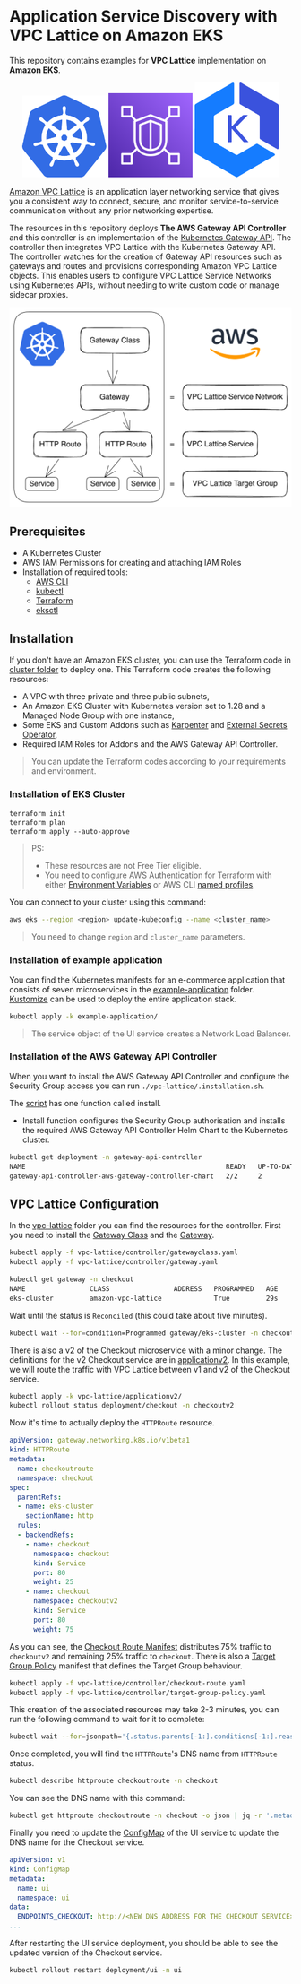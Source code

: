 # Application Service Discovery with VPC Lattice on Amazon EKS

This repository contains examples for **VPC Lattice** implementation on **Amazon EKS**.

<p align="center">
    <img src="images/kubernetes.png" alt="Kubernetes logo" width="150" />
    <img src="images/lattice.png" alt="VPC Lattice logo" width="150" />
    <img src="images/eks.png" alt="Amazon EKS logo" width="150" />
</p>

[Amazon VPC Lattice](https://aws.amazon.com/vpc/lattice/) is an application layer networking service that gives you a consistent way to connect, secure, and monitor service-to-service communication without any prior networking expertise. 

The resources in this repository deploys **The AWS Gateway API Controller** and this controller is an implementation of the [Kubernetes Gateway API](https://gateway-api.sigs.k8s.io/). The controller then integrates VPC Lattice with the Kubernetes Gateway API. The controller watches for the creation of Gateway API resources such as gateways and routes and provisions corresponding Amazon VPC Lattice objects. This enables users to configure VPC Lattice Service Networks using Kubernetes APIs, without needing to write custom code or manage sidecar proxies.

![lattice-diagram](<./images/lattice-diagram.png>)

## Prerequisites

- A Kubernetes Cluster
- AWS IAM Permissions for creating and attaching IAM Roles
- Installation of required tools:
  - [AWS CLI](https://aws.amazon.com/cli/)
  - [kubectl](https://kubernetes.io/docs/tasks/tools/#kubectl)
  - [Terraform](https://learn.hashicorp.com/tutorials/terraform/install-cli#install-terraform)
  - [eksctl](https://docs.aws.amazon.com/eks/latest/userguide/eksctl.html)

## Installation

If you don't have an Amazon EKS cluster, you can use the Terraform code in [cluster folder](./cluster/) to deploy one. This Terraform code creates the following resources:

- A VPC with three private and three public subnets,
- An Amazon EKS Cluster with Kubernetes version set to 1.28 and a Managed Node Group with one instance,
- Some EKS and Custom Addons such as [Karpenter](karpenter.sh) and [External Secrets Operator](https://external-secrets.io/latest/),
- Required IAM Roles for Addons and the AWS Gateway API Controller.

> You can update the Terraform codes according to your requirements and environment.

### Installation of EKS Cluster

```shell
terraform init
terraform plan
terraform apply --auto-approve
```

> PS:
>
> - These resources are not Free Tier eligible.
> - You need to configure AWS Authentication for Terraform with either [Environment Variables](https://docs.aws.amazon.com/cli/latest/userguide/cli-configure-envvars.html#envvars-set) or AWS CLI [named profiles](https://docs.aws.amazon.com/cli/latest/userguide/cli-configure-profiles.html#cli-configure-profiles-create).

You can connect to your cluster using this command:

```bash
aws eks --region <region> update-kubeconfig --name <cluster_name>
```

> You need to change `region` and `cluster_name` parameters.

### Installation of example application

You can find the Kubernetes manifests for an e-commerce application that consists of seven microservices in the [example-application](./example-application/) folder. [Kustomize](https://kustomize.io/) can be used to deploy the entire application stack.

```bash
kubectl apply -k example-application/
```

> The service object of the UI service creates a Network Load Balancer.

### Installation of the AWS Gateway API Controller

When you want to install the AWS Gateway API Controller and configure the Security Group access you can run `./vpc-lattice/.installation.sh`.

The [script](./vpc-lattice/installation.sh) has one function called install.

- Install function configures the Security Group authorisation and installs the required AWS Gateway API Controller Helm Chart to the Kubernetes cluster.

```bash
kubectl get deployment -n gateway-api-controller
NAME                                                  READY   UP-TO-DATE   AVAILABLE   AGE
gateway-api-controller-aws-gateway-controller-chart   2/2     2            2           24s
```

## VPC Lattice Configuration

In the [vpc-lattice](./vpc-lattice/) folder you can find the resources for the controller. First you need to install the [Gateway Class](./vpc-lattice/controller/gatewayclass.yaml) and the [Gateway](./vpc-lattice/controller/gateway.yaml).

```bash
kubectl apply -f vpc-lattice/controller/gatewayclass.yaml
kubectl apply -f vpc-lattice/controller/gateway.yaml
```

```bash
kubectl get gateway -n checkout
NAME                CLASS                ADDRESS   PROGRAMMED   AGE
eks-cluster         amazon-vpc-lattice             True         29s
```

Wait until the status is `Reconciled` (this could take about five minutes).

```bash
kubectl wait --for=condition=Programmed gateway/eks-cluster -n checkout
```

There is also a v2 of the Checkout microservice with a minor change. The definitions for the v2 Checkout service are in [applicationv2](./vpc-lattice/applicationv2/). In this example, we will route the traffic with VPC Lattice between v1 and v2 of the Checkout service.

```bash
kubectl apply -k vpc-lattice/applicationv2/
kubectl rollout status deployment/checkout -n checkoutv2
```

Now it's time to actually deploy the `HTTPRoute` resource.

```yaml
apiVersion: gateway.networking.k8s.io/v1beta1
kind: HTTPRoute
metadata:
  name: checkoutroute
  namespace: checkout
spec:
  parentRefs:
  - name: eks-cluster
    sectionName: http 
  rules:
  - backendRefs:  
    - name: checkout
      namespace: checkout
      kind: Service
      port: 80
      weight: 25
    - name: checkout
      namespace: checkoutv2
      kind: Service
      port: 80
      weight: 75
```

As you can see, the [Checkout Route Manifest](./vpc-lattice/controller/checkout-route.yaml) distributes 75% traffic to `checkoutv2` and remaining 25% traffic to `checkout`. There is also a [Target Group Policy](./vpc-lattice/controller/target-group-policy.yaml) manifest that defines the Target Group behaviour.

```bash
kubectl apply -f vpc-lattice/controller/checkout-route.yaml
kubectl apply -f vpc-lattice/controller/target-group-policy.yaml
```

This creation of the associated resources may take 2-3 minutes, you can run the following command to wait for it to complete:

```bash
kubectl wait --for=jsonpath='{.status.parents[-1:].conditions[-1:].reason}'=ResolvedRefs httproute/checkoutroute -n checkout
```

Once completed, you will find the `HTTPRoute`'s DNS name from `HTTPRoute` status.

```bash
kubectl describe httproute checkoutroute -n checkout
```

You can see the DNS name with this command:

```bash
kubectl get httproute checkoutroute -n checkout -o json | jq -r '.metadata.annotations["application-networking.k8s.aws/lattice-assigned-domain-name"]'
```

Finally you need to update the [ConfigMap](./example-application/ui/configmap.yaml) of the UI service to update the DNS name for the Checkout service.

```yaml
apiVersion: v1
kind: ConfigMap
metadata:
  name: ui
  namespace: ui
data:
  ENDPOINTS_CHECKOUT: http://<NEW DNS ADDRESS FOR THE CHECKOUT SERVICE>
...
```

After restarting the UI service deployment, you should be able to see the updated version of the Checkout service.

```bash
kubectl rollout restart deployment/ui -n ui
```
